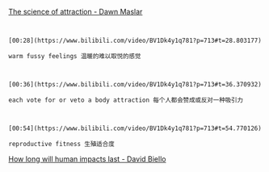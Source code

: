 [The science of attraction - Dawn Maslar](https://www.bilibili.com/video/BV1Dk4y1q781?p=713)

```ad-note


[00:28](https://www.bilibili.com/video/BV1Dk4y1q781?p=713#t=28.803177)

warm fussy feelings 温暖的难以取悦的感觉

```

```ad-note


[00:36](https://www.bilibili.com/video/BV1Dk4y1q781?p=713#t=36.370932)

each vote for or veto a body attraction 每个人都会赞成或反对一种吸引力

```

```ad-note


[00:54](https://www.bilibili.com/video/BV1Dk4y1q781?p=713#t=54.770126)

reproductive fitness 生殖适合度

```

[How long will human impacts last - David Biello](https://www.bilibili.com/video/BV1Dk4y1q781?p=714)